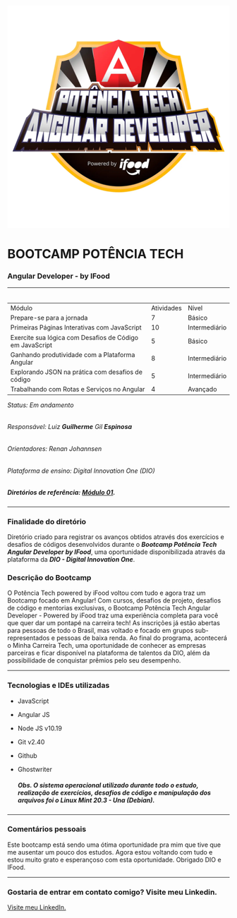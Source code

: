 ![Potencia-tech](./img/potencia-tech.webp "Potência Tech")
# BOOTCAMP POTÊNCIA TECH
### Angular Developer - by IFood

---
<div class="basicInfo" align:"justify">
  
  <table align="right">
    <tr>
        <td>Módulo</td>
        <td>Atividades</td>
        <td>Nível</td>
    </tr>
    <tr>
        <td>Prepare-se para a jornada</td>
        <td>7</td>
        <td>Básico</td>
    </tr>
     <tr>
        <td>Primeiras Páginas Interativas com JavaScript</td>
        <td>10</td>
        <td>Intermediário</td>
    </tr>
    <tr>
        <td>Exercite sua lógica com Desafios de Código em JavaScript</td>
        <td>5</td>
        <td>Básico</td>
    </tr>
     <tr>
        <td>Ganhando produtividade com a Plataforma Angular</td>
        <td>8</td>
        <td>Intermediário</td>
    </tr>
     <tr>
        <td>Explorando JSON na prática com desafios de código</td>
        <td>5</td>
        <td>Intermediário</td>
    </tr>
     <tr>
        <td>Trabalhando com Rotas e Serviços no Angular</td>
        <td>4</td>
        <td>Avançado</td>
    </tr>
</table>
  
<div class="status" align:"left">

###### Status: Em andamento
###### Responsável: Luiz **Guilherme** Gil **Espinosa**
###### Orientadores: Renan Johannsen
###### Plataforma de ensino: Digital Innovation One (DIO)
##### Diretórios de referência: [Módulo 01](https://github.com/digitalinnovationone/javascript-developer-m1 "pastas 01 e 02").
</div>

</div>

---
<p align:"justify">

### Finalidade do diretório

Diretório criado para registrar os avanços obtidos através dos exercícios e desafios de códigos desenvolvidos durante o ***Bootcamp Potência Tech Angular Developer by IFood***, uma oportunidade disponibilizada através da plataforma da ***DIO - Digital Innovation One***.

### Descrição do Bootcamp

O Potência Tech powered by iFood voltou com tudo e agora traz um Bootcamp focado em Angular! Com cursos, desafios de projeto, desafios de código e mentorias exclusivas, o Bootcamp Potência Tech Angular Developer - Powered by iFood traz uma experiência completa para você que quer dar um pontapé na carreira tech! As inscrições já estão abertas para pessoas de todo o Brasil, mas voltado e focado em grupos sub-representados e pessoas de baixa renda. Ao final do programa, acontecerá o Minha Carreira Tech, uma oportunidade de conhecer as empresas parceiras e ficar disponível na plataforma de talentos da DIO, além da possibilidade de conquistar prêmios pelo seu desempenho.
</p>

---
### Tecnologias e IDEs utilizadas

- JavaScript
- Angular JS
- Node JS	v10.19
- Git	v2.40
- Github
- Ghostwriter

  <p align:"justify">
  
  ##### Obs. O sistema operacional utilizado durante todo o estudo, realização de exercícios, desafios de código e manipulação dos arquivos foi o Linux Mint 20.3 - Una (Debian).
  </p>
---

### Comentários pessoais

<p align:"justify">

Este bootcamp está sendo uma ótima oportunidade pra mim que tive que me ausentar um pouco dos estudos. Agora estou voltando com tudo e estou muito grato e esperançoso com esta oportunidade. Obrigado DIO e IFood.

</p>

---
### Gostaria de entrar em contato comigo? Visite meu Linkedin.

[Visite meu LinkedIn.](https://www.linkedin.com/in/guilherme-espinosa/ "Perfil do LinkedIn")